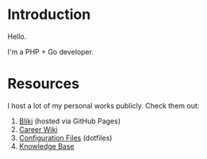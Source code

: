 # Introduction

Hello.

I'm a PHP + Go developer.

# Resources

I host a lot of my personal works publicly. Check them out:

1. [Bliki](https://ganiulis.github.io) (hosted via GitHub Pages)
2. [Career Wiki](https://github.com/ganiulis/ganiulis/wiki)
3. [Configuration Files](https://github.com/ganiulis/dotfiles) (dotfiles)
4. [Knowledge Base](https://github.com/ganiulis/knowledge-base)
